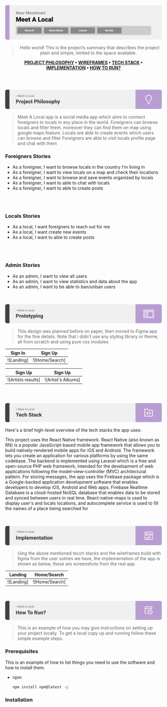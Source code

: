 <img src="./readme/title1.svg"/>

<div align="center">

> Hello world! This is the project’s summary that describes the project plain and simple, limited to the space available.  

**[PROJECT PHILOSOPHY](https://github.com/julescript/well_app#-project-philosophy) • [WIREFRAMES](https://github.com/julescript/well_app#-wireframes) • [TECH STACK](https://github.com/julescript/well_app#-tech-stack) • [IMPLEMENTATION](https://github.com/julescript/well_app#-impplementation) • [HOW TO RUN?](https://github.com/julescript/well_app#-how-to-run)**

</div>

<br><br>


<img src="./readme/title2.svg"/>

> Meet A Local app is a social media app which aims to connect foreigners to locals in any place in the world. Foreigners can browse locals and filter them, moreover they can find them on map using google maps feature. 
> Locals are able to create events which users can browse and filter
>Foreigners are able to visit locals profile page and chat with them

### Foreigners Stories
- As a foreigner, I want to browse locals in the country I'm living in
- As a foreigner, I want to view locals on a map and check their locations
- As a foreigner, I want to browse and save events organized by locals
- As a foreigner, I want to able to chat with locals
- As a foreigner, I want to able to create posts

<br><br>
### Locals Stories
- As a local, I want foreigners to reach out for me
- As a local, I want create new events
- As a local, I want to able to create posts 

<br><br>
### Admin Stories
- As an admin, I want to view all users
- As an admin, I want to view statistics and data about the app
- As an admin, I want to be able to ban/unban users

<br><br>
<img src="./readme/title3.svg"/>

> This design was planned before on paper, then moved to Figma app for the fine details.
Note that i didn't use any styling library or theme, all from scratch and using pure css modules

| Sign In  | Sign Up  |
| -----------------| -----|
| ![Landing] | ![Home/Search] |

| Sign Up  | Sign Up  |
| -----------------| -----|
| ![Artists results] | ![Artist's Albums] |


<br><br>

<img src="./readme/title4.svg"/>

Here's a brief high-level overview of the tech stacks the app uses:

This project uses the React Native framework. React Native (also known as RN) is a popular JavaScript-based mobile app framework that allows you to build natively-rendered mobile apps for iOS and Android. The framework lets you create an application for various platforms by using the same codebase.
The backend is implemented using Laravel which is a free and open-source PHP web framework, intended for the development of web applications following the model–view–controller (MVC) architectural pattern.
For storing messages, the app uses the Firebase package which is a Google-backed application development software that enables developers to develop iOS, Android and Web apps. Firebase Realtime Database is a cloud-hosted NoSQL database that enables data to be stored and synced between users in real time.
React-native-maps is used to display user's and locals locations, and autocomplete service is used to fill the names of a place being searched for



<br><br>
<img src="./readme/title5.svg"/>

> Uing the above mentioned tecch stacks and the wireframes build with figma from the user sotries we have, the implementation of the app is shown as below, these are screenshots from the real app

| Landing  | Home/Search  |
| -----------------| -----|
| ![Landing] | ![Home/Search] |


<br><br>
<img src="./readme/title6.svg"/>


> This is an example of how you may give instructions on setting up your project locally.
To get a local copy up and running follow these simple example steps.

### Prerequisites

This is an example of how to list things you need to use the software and how to install them.
* npm
  ```sh
  npm install npm@latest -g
  ```

### Installation



